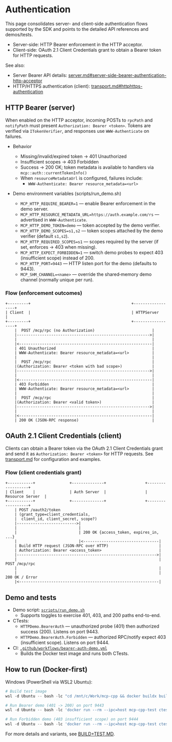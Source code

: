 <!--
==========================================================================================================
SPDX-License-Identifier: MIT
Copyright (c) 2025 Vinny Parla
File: docs/api/auth.md
Purpose: Consolidated authentication docs (HTTP Bearer server; OAuth 2.1 client credentials)
==========================================================================================================
-->

# Authentication

This page consolidates server- and client-side authentication flows supported by the SDK and points to the detailed API references and demos/tests.

- Server-side: HTTP Bearer enforcement in the HTTP acceptor.
- Client-side: OAuth 2.1 Client Credentials grant to obtain a Bearer token for HTTP requests.

See also:
- Server Bearer API details: [server.md#server-side-bearer-authentication-http-acceptor](./server.md#server-side-bearer-authentication-http-acceptor)
- HTTP/HTTPS authentication (client): [transport.md#httphttps-authentication](./transport.md#httphttps-authentication)

## HTTP Bearer (server)

When enabled on the HTTP acceptor, incoming POSTs to `rpcPath` and `notifyPath` must present `Authorization: Bearer <token>`. Tokens are verified via `ITokenVerifier`, and responses use `WWW-Authenticate` on failures.

- Behavior
  - Missing/invalid/expired token → 401 Unauthorized
  - Insufficient scopes → 403 Forbidden
  - Success → 200 OK; token metadata is available to handlers via `mcp::auth::currentTokenInfo()`
  - When `resourceMetadataUrl` is configured, failures include:
    - `WWW-Authenticate: Bearer resource_metadata=<url>`

- Demo environment variables (scripts/run_demo.sh)
  - `MCP_HTTP_REQUIRE_BEARER=1` — enable Bearer enforcement in the demo server.
  - `MCP_HTTP_RESOURCE_METADATA_URL=https://auth.example.com/rs` — advertised in `WWW-Authenticate`.
  - `MCP_HTTP_DEMO_TOKEN=demo` — token accepted by the demo verifier.
  - `MCP_HTTP_DEMO_SCOPES=s1,s2` — token scopes attached by the demo verifier (default `s1,s2`).
  - `MCP_HTTP_REQUIRED_SCOPES=s1` — scopes required by the server (if set, enforces → 403 when missing).
  - `MCP_HTTP_EXPECT_FORBIDDEN=1` — switch demo probes to expect 403 (insufficient scope) instead of 200.
  - `MCP_HTTP_PORT=9443` — HTTP listen port for the demo (defaults to 9443).
  - `MCP_SHM_CHANNEL=<name>` — override the shared‑memory demo channel (normally unique per run).

### Flow (enforcement outcomes)

```
+---------+                                            +------------------+
| Client  |                                            | HTTPServer       |
+---------+                                            +------------------+
    |  POST /mcp/rpc (no Authorization)                         |
    |---------------------------------------------------------->|
    |                                                           |
    |<----------------------------------------------------------|
    | 401 Unauthorized                                          |
    | WWW-Authenticate: Bearer resource_metadata=<url>          |
    |                                                           |
    |  POST /mcp/rpc                                            |
    |(Authorization: Bearer <token with bad scope>)             |
    |---------------------------------------------------------->|
    |                                                           |
    |<----------------------------------------------------------|
    | 403 Forbidden                                             |
    | WWW-Authenticate: Bearer resource_metadata=<url>          |
    |                                                           |
    |  POST /mcp/rpc                                            |
    |(Authorization: Bearer <valid token>)                      |
    |---------------------------------------------------------->|
    |                                                           |
    |<----------------------------------------------------------|
    | 200 OK (JSON-RPC response)                                |
```

## OAuth 2.1 Client Credentials (client)

Clients can obtain a Bearer token via the OAuth 2.1 Client Credentials grant and send it as `Authorization: Bearer <token>` for HTTP requests. See [transport.md](./transport.md) for configuration and examples.

### Flow (client credentials grant)

```
+-----------+               +--------------+                 +------------------+
| Client    |               | Auth Server  |                 | Resource Server  |
+-----------+               +--------------+                 +------------------+
    | POST /oauth2/token 
    | (grant_type=client_credentials, 
    |  client_id, client_secret, scope?)
    |-------------------------->|
    |                           | 
    |                           | 200 OK {access_token, expires_in, ...}
    |                           |<---------------------------------|
    | Build HTTP request (JSON-RPC over HTTP)                      |
    | Authorization: Bearer <access_token>                         |
    |------------------------------------------------------------->|
    |                                                              | POST /mcp/rpc
    |                                                              |
    |                                                              | 200 OK / Error
    |<-------------------------------------------------------------|
```


## Demo and tests

- Demo script: [`scripts/run_demo.sh`](../../scripts/run_demo.sh)
  - Supports toggles to exercise 401, 403, and 200 paths end-to-end.
- CTests:
  - `HTTPDemo.BearerAuth` — unauthorized probe (401) then authorized success (200). Listens on port 9443.
  - `HTTPDemo.BearerAuth.Forbidden` — authorized RPC/notify expect 403 (insufficient scope). Listens on port 9444.
- CI: [`.github/workflows/bearer-auth-demo.yml`](../../.github/workflows/bearer-auth-demo.yml)
  - Builds the Docker test image and runs both CTests.

## How to run (Docker-first)

Windows (PowerShell via WSL2 Ubuntu):

```powershell
# Build test image
wsl -d Ubuntu -- bash -lc "cd /mnt/c/Work/mcp-cpp && docker buildx build -f Dockerfile.demo --target test --progress=plain --pull --load -t mcp-cpp-test ."

# Run Bearer demo (401 -> 200) on port 9443
wsl -d Ubuntu -- bash -lc 'docker run --rm --ipc=host mcp-cpp-test ctest --test-dir build -VV --progress -j1 -R "^HTTPDemo\\.BearerAuth$"'

# Run Forbidden demo (403 insufficient scope) on port 9444
wsl -d Ubuntu -- bash -lc 'docker run --rm --ipc=host mcp-cpp-test ctest --test-dir build -VV --progress -j1 -R "^HTTPDemo\\.BearerAuth\\.Forbidden$"'
```

For more details and variants, see [BUILD+TEST.MD](../../BUILD+TEST.MD).
